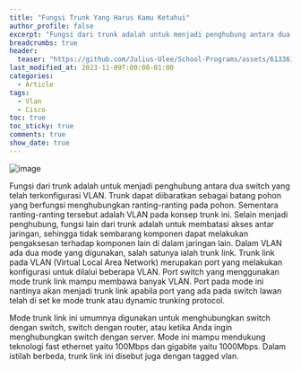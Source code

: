 ```yaml
---
title: "Fungsi Trunk Yang Harus Kamu Ketahui"
author_profile: false
excerpt: "Fungsi dari trunk adalah untuk menjadi penghubung antara dua switch yang telah terkonfigurasi VLAN."
breadcrumbs: true
header:
  teaser: "https://github.com/Julius-Ulee/School-Programs/assets/61336116/52bee60b-7176-4570-a10d-3d7a4563ff76"
last_modified_at: 2023-11-09T:00:00-01:00
categories:
  - Article
tags:
  - Vlan
  - Cisco
toc: true
toc_sticky: true
comments: true
show_date: true
---
```


![image](https://github.com/Julius-Ulee/School-Programs/assets/61336116/0cb67e4f-a76e-481a-a039-f118469a0fb1)

Fungsi dari trunk adalah untuk menjadi penghubung antara dua switch yang telah terkonfigurasi VLAN. Trunk dapat diibaratkan sebagai batang pohon yang berfungsi menghubungkan ranting-ranting pada pohon. Sementara ranting-ranting tersebut adalah VLAN pada konsep trunk ini. Selain menjadi penghubung, fungsi lain dari trunk adalah untuk membatasi akses antar jaringan, sehingga tidak sembarang komponen dapat melakukan pengaksesan terhadap komponen lain di dalam jaringan lain.
Dalam VLAN ada dua mode yang digunakan, salah satunya ialah trunk link. Trunk link pada VLAN (Virtual Local Area Network) merupakan port yang melakukan konfigurasi untuk dilalui beberapa VLAN. Port switch yang menggunakan mode trunk link mampu membawa banyak VLAN. Port pada mode ini nantinya akan menjadi trunk link apabila port yang ada pada switch lawan telah di set ke mode trunk atau dynamic trunking protocol.

Mode trunk link ini umumnya digunakan untuk menghubungkan switch dengan switch, switch dengan router, atau ketika Anda ingin menghubungkan switch dengan server. Mode ini mampu mendukung teknologi fast ethernet yaitu 100Mbps dan gigabite yaitu 1000Mbps. Dalam istilah berbeda, trunk link ini disebut juga dengan tagged vlan.
